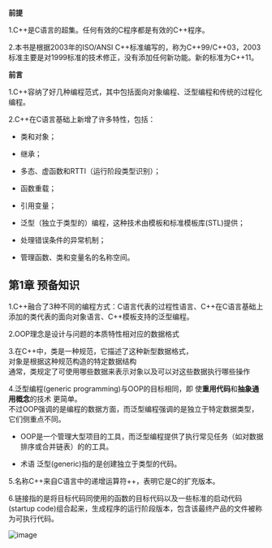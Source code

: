 **前提**

1.C++是C语言的超集。任何有效的C程序都是有效的C++程序。

2.本书是根据2003年的ISO/ANSI C++标准编写的，称为C++99/C++03，2003标准主要是对1999标准的技术修正，没有添加任何新功能。新的标准为C++11。

**前言**	

1.C++容纳了好几种编程范式，其中包括面向对象编程、泛型编程和传统的过程化编程。				

2.C++在C语言基础上新增了许多特性，包括：

  - 类和对象；			

  - 继承；			
	
  - 多态、虚函数和RTTI（运行阶段类型识别）；			
	
  - 函数重载；			
	
  - 引用变量；			
	
  - 泛型（独立于类型的）编程，这种技术由模板和标准模板库(STL)提供；			
	
  - 处理错误条件的异常机制；			
	
  - 管理函数、类和变量名的名称空间。			

## 第1章 预备知识

1.C++融合了3种不同的编程方式：C语言代表的过程性语言、C++在C语言基础上添加的类代表的面向对象语言、C++模板支持的泛型编程。				

2.OOP理念是设计与问题的本质特性相对应的数据格式				

3.在C++中，类是一种规范，它描述了这种新型数据格式，				
	对象是根据这种规范构造的特定数据结构			
	通常，类规定了可使用哪些数据来表示对象以及可以对这些数据执行哪些操作			

4.泛型编程(generic programming)与OOP的目标相同，即 使**重用代码**和**抽象通用概念**的技术 更简单。				
	不过OOP强调的是编程的数据方面，而泛型编程强调的是独立于特定数据类型，它们侧重点不同。
 
 - OOP是一个管理大型项目的工具，而泛型编程提供了执行常见任务（如对数据排序或合并链表）的的工具。		

- 术语 泛型(generic)指的是创建独立于类型的代码。			

5.名称C++来自C语言中的递增运算符++，表明它是C的扩充版本。				

6.链接指的是将目标代码同使用的函数的目标代码以及一些标准的启动代码(startup code)组合起来，生成程序的运行阶段版本，包含该最终产品的文件被称为可执行代码。				


![image](https://github.com/liam1992-web/cpp_study_notes/assets/61104738/2f346467-d24f-4ee8-bcbd-29908fdb14c8)

